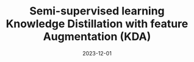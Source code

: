 ---
title: "Semi-supervised learning Knowledge Distillation with feature Augmentation (KDA)"
collection: publications
category: conferences
permalink: /publications/kda
header:
    teaser: /images/kda.png
date: 2023-12-01
authors: <b>Sungwon Woo</b>, Jeongae Lee, Jung Lee, Hojune Kim, Jinkyeong Bae, Young Choi, Jongho Nang<sup>+</sup> 
venue: 'Korean Institute of Information Scientists and Engineers 2024'
tags: ["Semi-supervised Learning", "Knowledge Distillation"]
buttons:
    - type: paper
      url: https://www.dbpia.co.kr/pdf/pdfView.do?nodeId=NODE12042065&width=2048
    - type: video
      url:
---